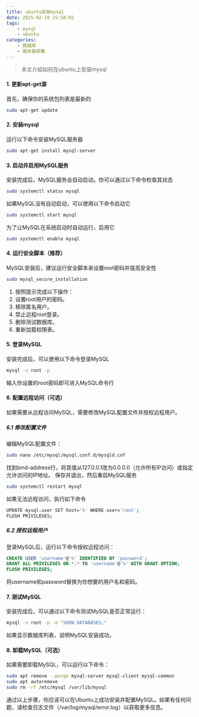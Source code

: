 ```yaml
---
title: ubuntu安装mysql
date: 2025-02-10 15:58:02
tags:
    - mysql
    - ubuntu
categories:
    - 数据库
    - 服务器部署
---
```


> 本文介绍如何在ubuntu上安装mysql

<!-- more -->


#### 1. 更新apt-get源
首先，确保你的系统包列表是最新的
```bash
sudo apt-get update
```

#### 2. 安装mysql
运行以下命令安装MySQL服务器
```bash
sudo apt-get install mysql-server
```

#### 3. 启动并启用MySQL服务
安装完成后，MySQL服务会自动启动。你可以通过以下命令检查其状态
```bash
sudo systemctl status mysql
```
如果MySQL没有自动启动，可以使用以下命令启动它
```bash
sudo systemctl start mysql
```
为了让MySQL在系统启动时自动运行，启用它
```bash
sudo systemctl enable mysql
```

#### 4. 运行安全脚本（推荐）
MySQL安装后，建议运行安全脚本来设置root密码并提高安全性
```bash
sudo mysql_secure_installation
```
1. 按照提示完成以下操作：
2. 设置root用户的密码。
3. 移除匿名用户。
4. 禁止远程root登录。
5. 删除测试数据库。
6. 重新加载权限表。

#### 5. 登录MySQL
安装完成后，可以使用以下命令登录MySQL
```bash
mysql -u root -p
```
输入你设置的root密码即可进入MySQL命令行

#### 6. 配置远程访问（可选）
如果需要从远程访问MySQL，需要修改MySQL配置文件并授权远程用户。

##### 6.1 修改配置文件
编辑MySQL配置文件：
```bash
sudo nano /etc/mysql/mysql.conf.d/mysqld.cnf
```
找到bind-address行，将其值从127.0.0.1改为0.0.0.0（允许所有IP访问）或指定允许访问的IP地址。
保存并退出，然后重启MySQL服务
```bash
sudo systemctl restart mysql
```
如果无法远程访问，执行如下命令
```bash
UPDATE mysql.user SET host='%' WHERE user='root';
FLUSH PRIVILEGES;
```
##### 6.2 授权远程用户
登录MySQL后，运行以下命令授权远程访问：
```sql
CREATE USER 'username'@'%' IDENTIFIED BY 'password';
GRANT ALL PRIVILEGES ON *.* TO 'username'@'%' WITH GRANT OPTION;
FLUSH PRIVILEGES;
```
将username和password替换为你想要的用户名和密码。

#### 7. 测试MySQL
安装完成后，可以通过以下命令测试MySQL是否正常运行：
```bash
mysql -u root -p -e "SHOW DATABASES;"
```
如果显示数据库列表，说明MySQL安装成功。

#### 8. 卸载MySQL（可选）
   如果需要卸载MySQL，可以运行以下命令：
```bash
sudo apt remove --purge mysql-server mysql-client mysql-common
sudo apt autoremove
sudo rm -rf /etc/mysql /var/lib/mysql
```
通过以上步骤，你应该可以在Ubuntu上成功安装并配置MySQL。如果有任何问题，请检查日志文件（/var/log/mysql/error.log）以获取更多信息。